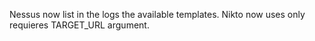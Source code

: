Nessus now list in the logs the available templates.
Nikto now uses only requieres TARGET_URL argument.
